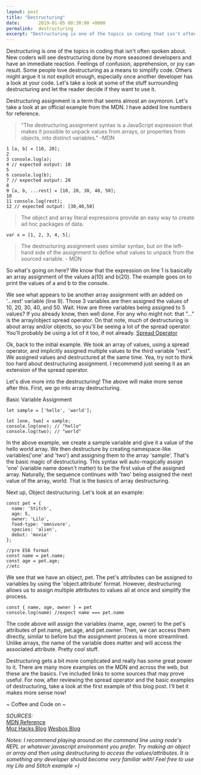 ```yaml
---
layout: post
title: "Destructuring"
date:       2019-01-05 00:30:00 +0000
permalink:  destructuring
excerpt: "Destructuring is one of the topics in coding that isn't often spoken about. New coders will see destructuring done by more seasoned devs and have an immediate reaction. Feelings of confusion, apprehension, or joy can result. Some people love destructuring as a means to simplify code. Others might argue it is not explicit enough, especially once another developer has a look at your code. Let's take a look at some of the stuff surrounding destructuring and let the reader decide if they want to use it."
---
```

 
Destructuring is one of the topics in coding that isn't often spoken about. New coders will see destructuring done by more seasoned developers and have an immediate reaction. Feelings of confusion, apprehension, or joy can result. Some people love destructuring as a means to simplify code. Others might argue it is not explicit enough, especially once another developer has a look at your code. Let's take a look at some of the stuff surrounding destructuring and let the reader decide if they want to use it.  

Destructuring assignment is a term that seems almost an oxymoron. Let's take a look at an official example from the MDN. I have added line numbers for reference.  

>"The destructuring assignment syntax is a JavaScript expression that makes it possible to unpack values from arrays, or properties from objects, into distinct variables." -MDN 

~~~
1 [a, b] = [10, 20];
2
3 console.log(a);
4 // expected output: 10
5
6 console.log(b);
7 // expected output: 20
8
9 [a, b, ...rest] = [10, 20, 30, 40, 50];
10
11 console.log(rest);
12 // expected output: [30,40,50]
~~~
>The object and array literal expressions provide an easy way to create ad hoc packages of data.
~~~
var x = [1, 2, 3, 4, 5];
~~~
>The destructuring assignment uses similar syntax, but on the left-hand side of the assignment to define what values to unpack from the sourced variable. - MDN

So what's going on here? We know that the expression on line 1 is basically an array assignment of the values a(10) and b(20). The example goes on to print the values of a and b to the console. 

We see what appears to be another array assignment with an added on '...rest' variable (line 9). Those 3 variables are then assigned the values of 10, 20, 30, 40, and 50. Wait. How are three variables being assigned to 5 values? If you already know, then well done. For any who might not: that "..." is the array/object spread operator. On that note, much of destructuring is about array and/or objects, so you'll be seeing a lot of the spread operator. You'll probably be using a lot of it too, if not already. [Spread Operator](https://developer.mozilla.org/en-US/docs/Web/JavaScript/Reference/Operators/Spread_syntax)

Ok, back to the initial example. We took an array of values, using a spread operator, and implicitly assigned multiple values to the third variable "rest". We assigned values and destructured at the same time. Yea, try not to think too hard about destructuring assignment. I recommend just seeing it as an extension of the spread operator.  

Let's dive more into the destructuring! The above will make more sense after this. First, we go into array destructuring.

Basic Variable Assignment
~~~
let sample = ['hello', 'world'];

let [one, two] = sample;
console.log(one); // "hello"
console.log(two); // "world"
~~~

In the above example, we create a sample variable and give it a value of the hello world array. We then destructure by creating namespace-like variables('one' and 'two') and assigning them to the array 'sample'. That's the basic magic of destructuring. This syntax will auto-magically assign 'one' (variable name doesn't matter) to be the first value of the assigned array. Naturally, the sequence continues with 'two' being assigned the next value of the array, world. That is the basics of array destructuring.

Next up, Object destructuring. Let's look at an example:

~~~
const pet = {
  name: 'Stitch',
  age: 5,
  owner: 'Lilo',
  food-type: 'omnivore',
  species: 'alien',
  debut: 'movie'
};

//pre ES6 format
const name = pet.name;
const age = pet.age;
//etc
~~~

We see that we have an object, pet. The pet's attributes can be assigned to variables by using the 'object.attribute' format. However, destructuring allows us to assign multiple attributes to values all at once and simplify the process.

~~~
const { name, age, owner } = pet
console.log(name) //expect name === pet.name
~~~

The code above will assign the variables (name, age, owner) to the pet's attributes of pet.name, pet.age, and pet.owner. Then, we can access them directly, similar to before but the assignment process is more streamlined. Unlike arrays, the name of the variable does matter and will access the associated attribute. Pretty cool stuff.

Destructuring gets a bit more complicated and really has some great power to it. There are many more examples on the MDN and across the web, but these are the basics. I've included links to some sources that may prove useful. For now, after reviewing the spread operator and the basic examples of destructuring, take a look at the first example of this blog post. I'll bet it makes more sense now!

~ Coffee and Code on ~

*SOURCES:*  
[MDN Reference](https://developer.mozilla.org/en-US/docs/Web/JavaScript/Reference/Operators/Destructuring_assignment)  
[Moz Hacks Blog](https://hacks.mozilla.org/2015/05/es6-in-depth-destructuring/)
[Wesbos Blog](https://wesbos.com/destructuring-objects/)


*Notes: I recommend playing around on the command line using node's REPL or whatever javascript environment you prefer. Try making an object or array and then using destructuring to access the values/attributes. It is something any developer should become very familiar with! Feel free to use my Lilo and Stitch example =)*